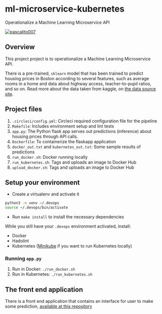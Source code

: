 # ml-microservice-kubernetes
Operationalize a Machine Learning Microservice API

[![pascalito007](https://circleci.com/gh/pascalito007/ml-microservice-kubernetes.svg?style=svg)](https://circleci.com/gh/circleci/circleci-docs)

## Overview

This project project is to operationalize a Machine Learning Microservice API. 

There is a pre-trained, `sklearn` model that has been trained to predict housing prices in Boston according to several features, such as average rooms in a home and data about highway access, teacher-to-pupil ratios, and so on. Read more about the data taken from kaggle, on [the data source site](https://www.kaggle.com/c/boston-housing). 

## Project files

1. `.circleci/config.yml`: Circleci required configuration file for the pipeline
2. `Makefile`: Includes environment setup and lint tests
3. `app.py`: The Python flask app serves out predictions (inference) about housing prices through API calls.
4. `Dockerfile`: To containerize the flaskapp application
5. `docker_out.txt` and `kubernetes_out.txt`: Some sample results of predictions
6. `run_docker.sh`: Docker running locally
7. `run_kubernetes.sh`: Tags and uploads an image to Docker Hub
8. `upload_docker.sh`: Tags and uploads an image to Docker Hub

## Setup your environment

* Create a virtualenv and activate it

```bash
python3 -m venv ~/.devops
source ~/.devops/bin/activate
```

* Run `make install` to install the necessary dependencies

While you still have your `.devops` environment activated, install:
* Docker
* Hadolint
* Kubernetes ([Minikube](https://kubernetes.io/docs/tasks/tools/install-minikube/) if you want to run Kubernetes locally)

### Running `app.py`

1. Run in Docker:  `./run_docker.sh`
2. Run in Kubernetes:  `./run_kubernetes.sh`

## The front end application
There is a front end application that contains an interface for user to make some prediction, [available at this repository](https://github.com/pascalito007/prediction-front) 

